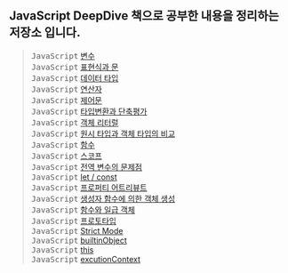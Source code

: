 ## JavaScript DeepDive 책으로 공부한 내용을 정리하는 저장소 입니다.

> <kbd>JavaScript</kbd> [변수](./README/4_variable.md) <br>
> <kbd>JavaScript</kbd> [표현식과 문](./README/5_expression.md) <br>
> <kbd>JavaScript</kbd> [데이터 타입](./README/6_dataType.md) <br>
> <kbd>JavaScript</kbd> [연산자](./README/7_operator.md) <br>
> <kbd>JavaScript</kbd> [제어문](./README/8_controlStatement.md) <br>
> <kbd>JavaScript</kbd> [타입변환과 단축평가](./README/9_typeChange.md) <br>
> <kbd>JavaScript</kbd> [객체 리터럴](./README/10_objectLiteral.md) <br>
> <kbd>JavaScript</kbd> [원시 타입과 객체 타입의 비교](./README/11_primitiveImmutable.md) <br>
> <kbd>JavaScript</kbd> [함수](./README/12_function.md) <br>
> <kbd>JavaScript</kbd> [스코프](./README/13_scope.md) <br>
> <kbd>JavaScript</kbd> [전역 변수의 문제점](./README/14_globalVariable.md) <br>
> <kbd>JavaScript</kbd> [let / const](./README/15_letConst.md) <br>
> <kbd>JavaScript</kbd> [프로퍼티 어트리뷰트](./README/16_propertyAttribute.md) <br>
> <kbd>JavaScript</kbd> [생성자 함수에 의한 객체 생성](./README/17_constructor.md) <br>
> <kbd>JavaScript</kbd> [함수와 일급 객체](./README/18_functionFirstObject.md) <br>
> <kbd>JavaScript</kbd> [프로토타입](./README/19_prototype.md) <br>
> <kbd>JavaScript</kbd> [Strict Mode](./README/20_strictMode.md) <br>
> <kbd>JavaScript</kbd> [builtinObject](./README/21_builtinObject.md) <br>
> <kbd>JavaScript</kbd> [this](./README/22_this.md) <br>
> <kbd>JavaScript</kbd> [excutionContext](./README/23_excutionContext.md) <br>